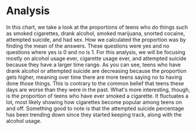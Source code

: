 # Analysis

In this chart, we take a look at the proportions of teens who do things such as smoked cigarettes, drank alcohol, smoked marijuana, snorted cocaine, attempted suicide, and had sex. How we calculated the proportion was by finding the mean of the answers. These questions were yes and no questions where yes is 0 and no is 1. For this analysis, we will be focusing mostly on alcohol usage ever, cigarette usage ever, and attempted suicide because they have a larger time range. As you can see, teens who have drank alcohol or attempted suicide are decreasing because the proportion gets higher, meaning over time there are more teens saying no to having done those things. This is contrary to the common belief that teens these days are worse than they were in the past. What's more interesting, though, is the proportion of teens who have ever smoked a cigarette. It fluctuates a lot, most likely showing how cigarettes become popular among teens on and off. Something good to note is that the attempted suicide percentage has been trending down since they started keeping track, along with the alcohol usage.

